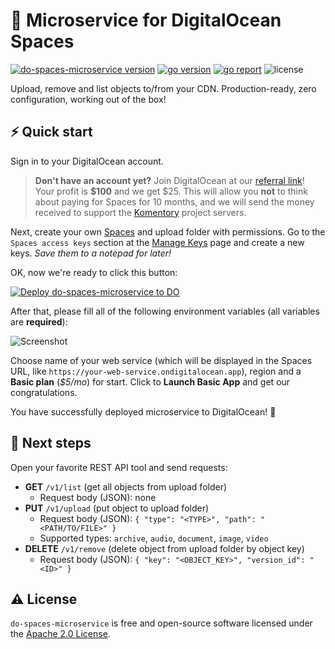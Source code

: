 # 🧺 Microservice for DigitalOcean Spaces 

<a href="https://github.com/koddr/do-spaces-microservice/releases" target="_blank"><img src="https://img.shields.io/badge/version-v0.1.0-blue?style=for-the-badge&logo=none" alt="do-spaces-microservice version" /></a>&nbsp;<a href="https://pkg.go.dev/github.com/koddr/do-spaces-microservice/?tab=doc" target="_blank"><img src="https://img.shields.io/badge/Go-1.17+-00ADD8?style=for-the-badge&logo=go" alt="go version" /></a>&nbsp;<a href="https://goreportcard.com/report/github.com/koddr/do-spaces-microservice" target="_blank"><img src="https://img.shields.io/badge/Go_report-A+-success?style=for-the-badge&logo=none" alt="go report" /></a>&nbsp;<img src="https://img.shields.io/badge/license-apache_2.0-red?style=for-the-badge&logo=none" alt="license" />

Upload, remove and list objects to/from your CDN. Production-ready, zero configuration, working out of the box!

## ⚡️ Quick start

Sign in to your DigitalOcean account.

> **Don't have an account yet?** Join DigitalOcean at our [referral link](https://m.do.co/c/b41859fa9b6e)! Your profit is **$100** and we get $25. This will allow you **not** to think about paying for Spaces for 10 months, and we will send the money received to support the [Komentory](https://github.com/Komentory) project servers.

Next, create your own [Spaces](https://docs.digitalocean.com/products/spaces/quickstart/#create-a-space) and upload folder with permissions. Go to the `Spaces access keys` section at the [Manage Keys](https://cloud.digitalocean.com/account/api/tokens) page and create a new keys. _Save them to a notepad for later!_

OK, now we're ready to click this button:

[![Deploy do-spaces-microservice to DO](https://www.deploytodo.com/do-btn-blue-ghost.svg)](https://cloud.digitalocean.com/apps/new?repo=https://github.com/Komentory/do-spaces-microservice/tree/main)

After that, please fill all of the following environment variables (all variables are **required**):

![Screenshot](https://user-images.githubusercontent.com/11155743/130789680-e0430ed3-5667-422f-940d-3f6fffd0b539.png)

Choose name of your web service (which will be displayed in the Spaces URL, like `https://your-web-service.ondigitalocean.app`), region and a **Basic plan** (_$5/mo_) for start. Click to **Launch Basic App** and get our congratulations.

You have successfully deployed microservice to DigitalOcean! 🎉

## 📖 Next steps

Open your favorite REST API tool and send requests:

- **GET** `/v1/list` (get all objects from upload folder)
  - Request body (JSON): none
- **PUT** `/v1/upload` (put object to upload folder)
  - Request body (JSON): `{ "type": "<TYPE>", "path": "<PATH/TO/FILE>" }`
  - Supported types: `archive`, `audio`, `document`, `image`, `video`
- **DELETE** `/v1/remove` (delete object from upload folder by object key)
  - Request body (JSON): `{ "key": "<OBJECT_KEY>", "version_id": "<ID>" }`

## ⚠️ License

`do-spaces-microservice` is free and open-source software licensed under the [Apache 2.0 License](https://github.com/Komentory/do-spaces-microservice/blob/master/LICENSE).
